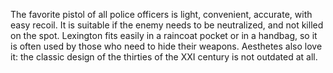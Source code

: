 The favorite pistol of all police officers is light, convenient, accurate, with easy recoil. It is suitable if the enemy needs to be neutralized, and not killed on the spot. Lexington fits easily in a raincoat pocket or in a handbag, so it is often used by those who need to hide their weapons. Aesthetes also love it: the classic design of the thirties of the XXI century is not outdated at all.
